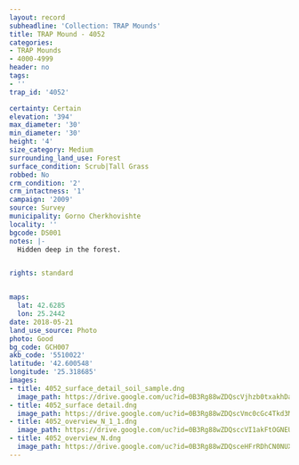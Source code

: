 ```yaml
---
layout: record
subheadline: 'Collection: TRAP Mounds'
title: TRAP Mound - 4052
categories:
- TRAP Mounds
- 4000-4999
header: no
tags:
- ''
trap_id: '4052'

certainty: Certain
elevation: '394'
max_diameter: '30'
min_diameter: '30'
height: '4'
size_category: Medium
surrounding_land_use: Forest
surface_condition: Scrub|Tall Grass
robbed: No
crm_condition: '2'
crm_intactness: '1'
campaign: '2009'
source: Survey
municipality: Gorno Cherkhovishte
locality: ''
bgcode: DS001
notes: |-
  Hidden deep in the forest.


rights: standard


maps:
  lat: 42.6285
  lon: 25.2442
date: 2018-05-21
land_use_source: Photo
photo: Good
bg_code: GCH007
akb_code: '5510022'
latitude: '42.600548'
longitude: '25.318685'
images:
- title: 4052_surface_detail_soil_sample.dng
  image_path: https://drive.google.com/uc?id=0B3Rg88wZDQscVjhzb0txakhDa1U
- title: 4052_surface detail.dng
  image_path: https://drive.google.com/uc?id=0B3Rg88wZDQscVmc0cGc4Tkd3MDQ
- title: 4052_overview_N_1_1.dng
  image_path: https://drive.google.com/uc?id=0B3Rg88wZDQsccVI1akFtOGNEU1k
- title: 4052_overview_N.dng
  image_path: https://drive.google.com/uc?id=0B3Rg88wZDQsceHFrRDhCN0NUX2M
---
```

